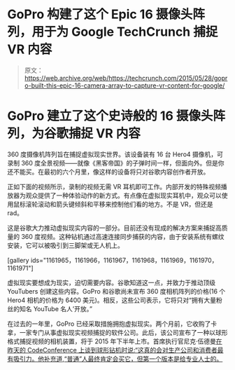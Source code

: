 # GoPro 构建了这个 Epic 16 摄像头阵列，用于为 Google TechCrunch 捕捉 VR 内容

> 原文：<https://web.archive.org/web/https://techcrunch.com/2015/05/28/gopro-built-this-epic-16-camera-array-to-capture-vr-content-for-google/>

# GoPro 建立了这个史诗般的 16 摄像头阵列，为谷歌捕捉 VR 内容

360 度摄像机阵列旨在捕捉虚拟现实世界。该设备装有 16 台 Hero4 摄像机，可录制 360 度全景视频——就像《黑客帝国》的子弹时间一样，但面向外。但是你还不能买。在最初的六个月里，像这样的设备将只对谷歌内容创作者开放。

正如下面的视频所示，录制的视频无需 VR 耳机即可工作。内部开发的特殊视频播放器为观众提供了一种体验动作的新方式。有点像在虚拟现实耳机中，观众可以使用鼠标滚轮滚动和箭头键倾斜和平移来控制他们看的地方。不是 VR，但还是 rad。

这是谷歌大力推动虚拟现实内容的一部分。目前还没有现成的解决方案来捕捉高质量的 360 度视频。这种钻机通过高速连接同步捕获的内容，由于安装系统有螺纹安装，它可以被吸引到三脚架或无人机上。

[gallery ids="1161965，1161966，1161967，1161968，1161969，1161970，1161971"]

虚拟现实要想成为现实，迫切需要内容。谷歌知道这一点，并致力于推动顶级 YouTubers 创建这些内容。GoPro 和谷歌尚未宣布 360 度相机阵列的价格(16 个 Hero4 相机的价格为 6400 美元)。相反，这些公司表示，它将只对“拥有大量粉丝的知名 YouTube 名人’开放。”

在过去的一年里，GoPro 已经采取措施拥抱虚拟现实。两个月前，它收购了卡拿，一家专门从事虚拟现实视频捕捉的软件公司。此后，该公司宣布了一种以球形格式捕捉视频的相机装置，将于 2015 年下半年上市。首席执行官尼克·伍德曼[在昨天的 CodeConference 上谈到球形钻机时说:“这真的会对生产公司和消费者最有吸引力。他补充道,“普通”人最终肯定会买它，但第一个版本是给专业人士的。](https://web.archive.org/web/20221001222019/https://beta.techcrunch.com/2015/05/27/gopro-working-on-6-camera-spherical-array-for-vr-content-available-this-year/)
